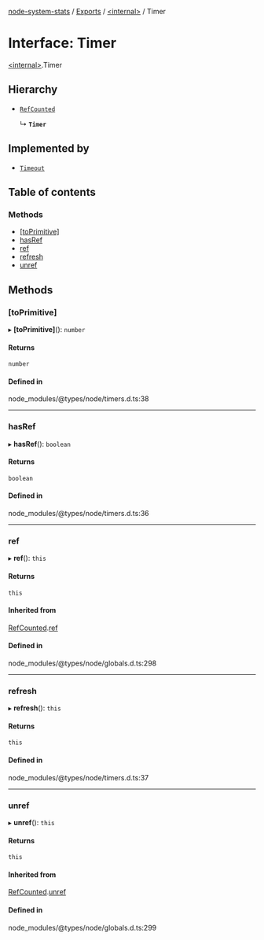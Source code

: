 [node-system-stats](../README.md) / [Exports](../modules.md) / [\<internal\>](../modules/internal_.md) / Timer

# Interface: Timer

[\<internal\>](../modules/internal_.md).Timer

## Hierarchy

- [`RefCounted`](internal_.RefCounted.md)

  ↳ **`Timer`**

## Implemented by

- [`Timeout`](../classes/internal_.Timeout.md)

## Table of contents

### Methods

- [[toPrimitive]](internal_.Timer.md#[toprimitive])
- [hasRef](internal_.Timer.md#hasref)
- [ref](internal_.Timer.md#ref)
- [refresh](internal_.Timer.md#refresh)
- [unref](internal_.Timer.md#unref)

## Methods

### [toPrimitive]

▸ **[toPrimitive]**(): `number`

#### Returns

`number`

#### Defined in

node_modules/@types/node/timers.d.ts:38

___

### hasRef

▸ **hasRef**(): `boolean`

#### Returns

`boolean`

#### Defined in

node_modules/@types/node/timers.d.ts:36

___

### ref

▸ **ref**(): `this`

#### Returns

`this`

#### Inherited from

[RefCounted](internal_.RefCounted.md).[ref](internal_.RefCounted.md#ref)

#### Defined in

node_modules/@types/node/globals.d.ts:298

___

### refresh

▸ **refresh**(): `this`

#### Returns

`this`

#### Defined in

node_modules/@types/node/timers.d.ts:37

___

### unref

▸ **unref**(): `this`

#### Returns

`this`

#### Inherited from

[RefCounted](internal_.RefCounted.md).[unref](internal_.RefCounted.md#unref)

#### Defined in

node_modules/@types/node/globals.d.ts:299
